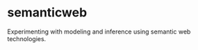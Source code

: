 semanticweb
===========

Experimenting with modeling and inference using semantic web technologies.
